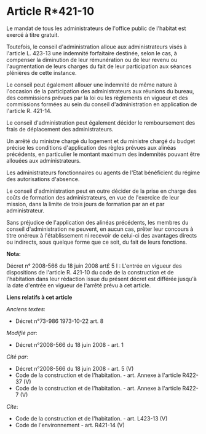 # Article R*421-10

Le mandat de tous les administrateurs de l'office public de l'habitat est exercé à titre gratuit. 

Toutefois, le conseil d'administration alloue aux administrateurs visés à l'article L. 423-13 une indemnité forfaitaire
destinée, selon le cas, à compenser la diminution de leur rémunération ou de leur revenu ou l'augmentation de leurs charges
du fait de leur participation aux séances plénières de cette instance. 

Le conseil peut également allouer une indemnité de même nature à l'occasion de la participation des administrateurs aux
réunions du bureau, des commissions prévues par la loi ou les règlements en vigueur et des commissions formées au sein du
conseil d'administration en application de l'article R. 421-14.

Le conseil d'administration peut également décider le remboursement des frais de déplacement des administrateurs. 

Un arrêté du ministre chargé du logement et du ministre chargé du budget précise les conditions d'application des règles
prévues aux alinéas précédents, en particulier le montant maximum des indemnités pouvant être allouées aux administrateurs. 

Les administrateurs fonctionnaires ou agents de l'Etat bénéficient du régime des autorisations d'absence. 

Le conseil d'administration peut en outre décider de la prise en charge des coûts de formation des administrateurs, en vue de
l'exercice de leur mission, dans la limite de trois jours de formation par an et par administrateur. 

Sans préjudice de l'application des alinéas précédents, les membres du conseil d'administration ne peuvent, en aucun cas,
prêter leur concours à titre onéreux à l'établissement ni recevoir de celui-ci des avantages directs ou indirects, sous
quelque forme que ce soit, du fait de leurs fonctions.

**Nota:**

Décret n° 2008-566 du 18 juin 2008 art£ 5 I :  L'entrée en vigueur des dispositions de l'article R. 421-10 du code de la
construction et de l'habitation dans leur rédaction issue du présent décret est différée jusqu'à la date d'entrée en vigueur
de l'arrêté prévu à cet article.

**Liens relatifs à cet article**

_Anciens textes_:

  - Décret n°73-986 1973-10-22 art. 8

_Modifié par_:

  - Décret n°2008-566 du 18 juin 2008 - art. 1

_Cité par_:

  - Décret n°2008-566 du 18 juin 2008 - art. 5 (V)
  - Code de la construction et de l'habitation. - art. Annexe à l'article R422-37 (V)
  - Code de la construction et de l'habitation. - art. Annexe à l'article R422-7 (V)

_Cite_:

  - Code de la construction et de l'habitation. - art. L423-13 (V)
  - Code de l'environnement - art. R421-14 (V)

